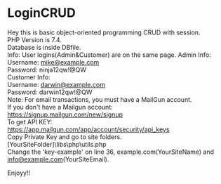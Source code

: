 # LoginCRUD
Hey this is basic object-oriented programming CRUD with session.  
PHP Version is 7.4.  
Database is inside DBfile.  
Info: User logins(Admin&Customer) are on the same page. Admin Info:  
Username: mike@example.com  
Password: ninja12qw!@QW  
Customer Info:  
Username: darwin@example.com  
Password: darwin12qw!@QW  
Note: For email transactions, you must have a MailGun account.  
If you don't have a Mailgun account:  
https://signup.mailgun.com/new/signup  
To get API KEY:  
https://app.mailgun.com/app/account/security/api_keys  
Copy Private Key and go to site folders.  
[YourSiteFolder]\libs\php\utils.php  
Change the 'key-example' on line 36, example.com(YourSiteName) and info@example.com(YourSiteEmail).  


Enjoyy!!
